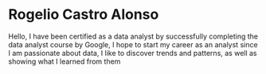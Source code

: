 # Rogelio Castro Alonso

Hello, I have been certified as a data analyst by successfully completing the data analyst course by Google, I hope to start my career as an analyst since I am passionate about data, I like to discover trends and patterns, as well as showing what I learned from them
